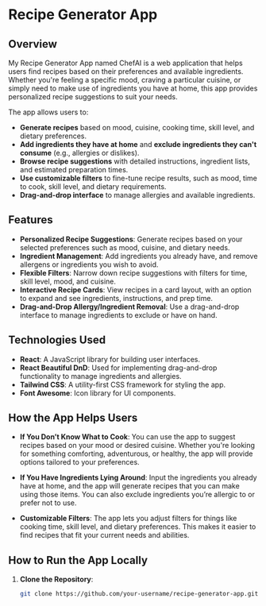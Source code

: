 # Recipe Generator App

## Overview

My Recipe Generator App named ChefAI is a web application that helps users find recipes based on their preferences and available ingredients. Whether you're feeling a specific mood, craving a particular cuisine, or simply need to make use of ingredients you have at home, this app provides personalized recipe suggestions to suit your needs. 

The app allows users to:
- **Generate recipes** based on mood, cuisine, cooking time, skill level, and dietary preferences.
- **Add ingredients they have at home** and **exclude ingredients they can't consume** (e.g., allergies or dislikes).
- **Browse recipe suggestions** with detailed instructions, ingredient lists, and estimated preparation times.
- **Use customizable filters** to fine-tune recipe results, such as mood, time to cook, skill level, and dietary requirements.
- **Drag-and-drop interface** to manage allergies and available ingredients.

## Features

- **Personalized Recipe Suggestions**: Generate recipes based on your selected preferences such as mood, cuisine, and dietary needs.
- **Ingredient Management**: Add ingredients you already have, and remove allergens or ingredients you wish to avoid.
- **Flexible Filters**: Narrow down recipe suggestions with filters for time, skill level, mood, and cuisine.
- **Interactive Recipe Cards**: View recipes in a card layout, with an option to expand and see ingredients, instructions, and prep time.
- **Drag-and-Drop Allergy/Ingredient Removal**: Use a drag-and-drop interface to manage ingredients to exclude or have on hand.

## Technologies Used

- **React**: A JavaScript library for building user interfaces.
- **React Beautiful DnD**: Used for implementing drag-and-drop functionality to manage ingredients and allergies.
- **Tailwind CSS**: A utility-first CSS framework for styling the app.
- **Font Awesome**: Icon library for UI components.

## How the App Helps Users

- **If You Don’t Know What to Cook**: You can use the app to suggest recipes based on your mood or desired cuisine. Whether you're looking for something comforting, adventurous, or healthy, the app will provide options tailored to your preferences.
  
- **If You Have Ingredients Lying Around**: Input the ingredients you already have at home, and the app will generate recipes that you can make using those items. You can also exclude ingredients you’re allergic to or prefer not to use.

- **Customizable Filters**: The app lets you adjust filters for things like cooking time, skill level, and dietary preferences. This makes it easier to find recipes that fit your current needs and abilities.

## How to Run the App Locally

1. **Clone the Repository**:

   ```bash
   git clone https://github.com/your-username/recipe-generator-app.git
